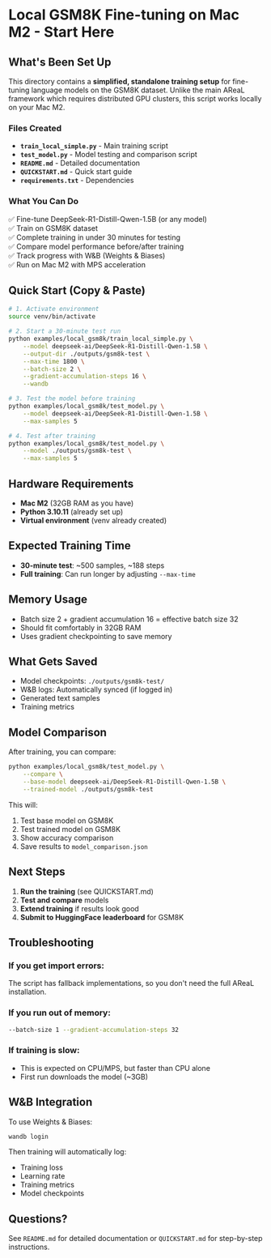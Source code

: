 # Local GSM8K Fine-tuning on Mac M2 - Start Here

## What's Been Set Up

This directory contains a **simplified, standalone training setup** for fine-tuning language models on the GSM8K dataset. Unlike the main AReaL framework which requires distributed GPU clusters, this script works locally on your Mac M2.

### Files Created

- **`train_local_simple.py`** - Main training script
- **`test_model.py`** - Model testing and comparison script
- **`README.md`** - Detailed documentation
- **`QUICKSTART.md`** - Quick start guide
- **`requirements.txt`** - Dependencies

### What You Can Do

✅ Fine-tune DeepSeek-R1-Distill-Qwen-1.5B (or any model)  
✅ Train on GSM8K dataset  
✅ Complete training in under 30 minutes for testing  
✅ Compare model performance before/after training  
✅ Track progress with W&B (Weights & Biases)  
✅ Run on Mac M2 with MPS acceleration  

## Quick Start (Copy & Paste)

```bash
# 1. Activate environment
source venv/bin/activate

# 2. Start a 30-minute test run
python examples/local_gsm8k/train_local_simple.py \
    --model deepseek-ai/DeepSeek-R1-Distill-Qwen-1.5B \
    --output-dir ./outputs/gsm8k-test \
    --max-time 1800 \
    --batch-size 2 \
    --gradient-accumulation-steps 16 \
    --wandb

# 3. Test the model before training
python examples/local_gsm8k/test_model.py \
    --model deepseek-ai/DeepSeek-R1-Distill-Qwen-1.5B \
    --max-samples 5

# 4. Test after training
python examples/local_gsm8k/test_model.py \
    --model ./outputs/gsm8k-test \
    --max-samples 5
```

## Hardware Requirements

- **Mac M2** (32GB RAM as you have)
- **Python 3.10.11** (already set up)
- **Virtual environment** (venv already created)

## Expected Training Time

- **30-minute test**: ~500 samples, ~188 steps
- **Full training**: Can run longer by adjusting `--max-time`

## Memory Usage

- Batch size 2 + gradient accumulation 16 = effective batch size 32
- Should fit comfortably in 32GB RAM
- Uses gradient checkpointing to save memory

## What Gets Saved

- Model checkpoints: `./outputs/gsm8k-test/`
- W&B logs: Automatically synced (if logged in)
- Generated text samples
- Training metrics

## Model Comparison

After training, you can compare:

```bash
python examples/local_gsm8k/test_model.py \
    --compare \
    --base-model deepseek-ai/DeepSeek-R1-Distill-Qwen-1.5B \
    --trained-model ./outputs/gsm8k-test
```

This will:
1. Test base model on GSM8K
2. Test trained model on GSM8K  
3. Show accuracy comparison
4. Save results to `model_comparison.json`

## Next Steps

1. **Run the training** (see QUICKSTART.md)
2. **Test and compare** models
3. **Extend training** if results look good
4. **Submit to HuggingFace leaderboard** for GSM8K

## Troubleshooting

### If you get import errors:
The script has fallback implementations, so you don't need the full AReaL installation.

### If you run out of memory:
```bash
--batch-size 1 --gradient-accumulation-steps 32
```

### If training is slow:
- This is expected on CPU/MPS, but faster than CPU alone
- First run downloads the model (~3GB)

## W&B Integration

To use Weights & Biases:

```bash
wandb login
```

Then training will automatically log:
- Training loss
- Learning rate
- Training metrics
- Model checkpoints

## Questions?

See `README.md` for detailed documentation or `QUICKSTART.md` for step-by-step instructions.


